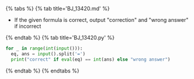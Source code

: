 {% tabs %}
{% tab title='BJ_13420.md' %}

* If the given formula is correct, output "correction" and "wrong answer" if incorrect

{% endtab %}
{% tab title='BJ_13420.py' %}

```py
for _ in range(int(input())):
  eq, ans = input().split('=')
  print("correct" if eval(eq) == int(ans) else "wrong answer")
```

{% endtab %}
{% endtabs %}